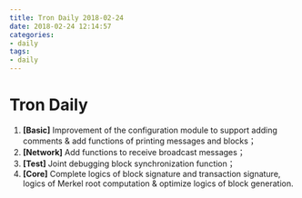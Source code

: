 ```yaml
---
title: Tron Daily 2018-02-24
date: 2018-02-24 12:14:57
categories:
- daily
tags:
- daily
---
```


# Tron Daily


1. **[Basic]** Improvement of  the configuration module to support adding comments & add functions of printing messages and blocks；
2. **[Network]** Add functions to receive broadcast messages；
3. **[Test]** Joint debugging block synchronization function；
4. **[Core]** Complete logics of block signature and transaction signature, logics of Merkel root computation & optimize logics of block generation.


